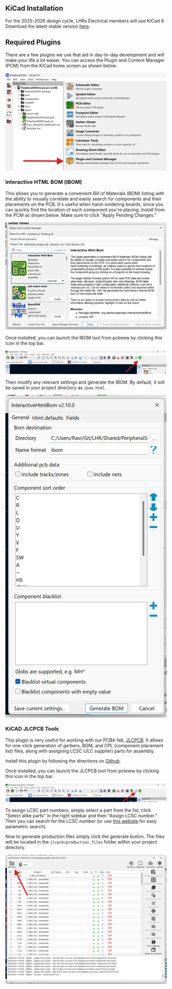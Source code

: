 ## KiCad Installation
For the 2025-2026 design cycle, LHRs Electrical members will use KiCad 9. Download the latest stable version [here](https://www.kicad.org/download/). 
## Required Plugins
There are a few plugins we use that aid in day-to-day development and will make your life a lot easier. You can access the Plugin and Content Manager (PCM) from the KiCad home screen as shown below.

![Plugin and Content Manager](img/PCM.png)
### Interactive HTML BOM (IBOM)
This allows you to generate a convenient Bill of Materials (BOM) listing with the ability to visually correlate and easily search for components and their placements on the PCB. It's useful when hand-soldering boards, since you can quickly find the location of each component you're placing. Install from the PCM as shown below. Make sure to click "Apply Pending Changes."

![IBOM Installation](img/IBOM-Install.png)

Once installed, you can launch the IBOM tool from pcbnew by clicking this icon in the top bar.

![IBOM Icon](img/IBOM-Icon.png)

Then modify any relevant settings and generate the IBOM. By default, it will be saved in your project directory as `ibom.html`.

![IBOM Generation](img/IBOM-Generate.png)
### KiCAD JLCPCB Tools
This plugin is very useful for working with our PCBA fab, [JLCPCB](https://jlcpcb.com/). It allows for one-click generation of gerbers, BOM, and CPL (component placement list) files, along with assigning LCSC (JLC supplier) parts for assembly.

Install this plugin by following the directions on [Github](https://github.com/Bouni/kicad-jlcpcb-tools#installation).

Once installed, you can launch the JLCPCB tool from pcbnew by clicking this icon in the top bar.

![JLC Icon](img/JLC-Icon.png)

To assign LCSC part numbers, simply select a part from the list, click "Select alike parts" in the right sidebar and then "Assign LCSC number." Then you can search for the LCSC number (or use [this website](https://yaqwsx.github.io/jlcparts/#/) for easy parametric search).

Now to generate production files simply click the generate button. The files will be located in the `jlcpcb/production_files` folder within your project directory.

![JLC Generation](img/JLC-Generate.png)

